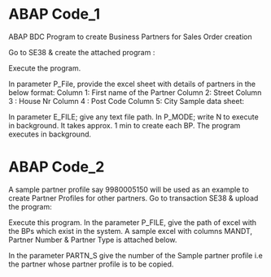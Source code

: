 # ABAP Code_1
ABAP BDC Program to create Business Partners for Sales Order creation

Go to SE38 & create the attached program :
 
Execute the program.
 
In parameter P_File, provide the excel sheet with details of partners in the below format:
Column 1: First name of the Partner
Column 2: Street
Column 3 : House Nr
Column 4 : Post Code
Column 5: City
Sample data sheet:
 
In parameter E_FILE; give any text file path. In P_MODE; write N to execute in background.
It takes approx. 1 min to create each BP. The program executes in background.

# ABAP Code_2

A sample partner profile say 9980005150 will be used as an example to create Partner Profiles for other partners. Go to transaction SE38 & upload the program:
 
Execute this program. In the parameter P_FILE, give the path of excel with the BPs which exist in the system. A sample excel with columns MANDT, Partner Number & Partner Type is attached below.

 
In the parameter PARTN_S give the number of the Sample partner profile i.e the partner whose partner profile is to be copied.
